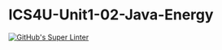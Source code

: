 # ICS4U-Unit1-02-Java-Energy

[![GitHub's Super Linter](https://github.com/jonathan-pasco-arnone/ICS4U-Unit1-02-Java-Energy/workflows/GitHub's%20Super%20Linter/badge.svg)](https://github.com/jonathan-pasco-arnone/ICS4U-Unit1-02-Java-Energy/actions)

